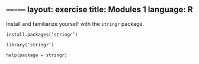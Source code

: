 —-—
layout: exercise
title: Modules 1
language: R
---

Install and familiarize yourself with the `stringr` package.

```
install.packages(‘stringr’)

library(‘stringr’)

help(package = stringr)
```
